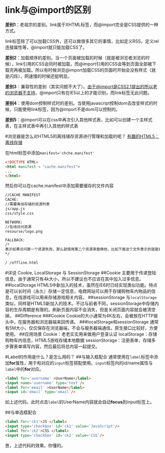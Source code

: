 # link与@import的区别
**差别1**：老祖宗的差别。link属于XHTML标签，而@import完全是CSS提供的一种方式。

link标签除了可以加载CSS外，还可以做很多其它的事情，比如定义RSS，定义rel连接属性等，@import就只能加载CSS了。

**差别2**：加载顺序的差别。当一个页面被加载的时候（就是被浏览者浏览的时候），link引用的CSS会同时被加载，而@import引用的CSS会等到页面全部被下载完再被加载。所以有时候浏览@import加载CSS的页面时开始会没有样式（就是闪烁），网速慢的时候还挺明显。

**差别3**：兼容性的差别（其实问题不大了）。由于@import是CSS2.1提出的所以老的浏览器不支持，@import只有在IE5以上的才能识别，而link标签无此问题。

**差别4**：使用dom控制样式时的差别。当使用javascript控制dom去改变样式的时候，只能使用link标签，因为@import不是dom可以控制的。

**差别5**：@import可以在css中再次引入其他样式表，比如可以创建一个主样式表，在主样式表中再引入其他的样式表

#浏览器是怎么对HTML5的离线储存资源进行管理和加载的呢？
[有趣的HTML5：离线存储](https://segmentfault.com/a/1190000000732617)

在html标签中添加`manifest='chche.manifest'`

```html
<!DOCTYPE HTML>
<html manifest = "cache.manifest">
...
</html>
```

然后你可以在cache.manifest中添加需要缓存的文件内容

```html
//CACHE MANIFEST
CACHE:
//需要离线存储的资源列表
js/app.js
css/style.css

NETWORK:
//在线访问资源
resourse/logo.png

FALLBACK:
/*
表示如果访问第一个资源失败，那么就使用第二个资源来替换他，比如下面这个文件表示的就是如果访问根目录下任何一个资源失败了，那么就去访问offline.html。
*/

/ /offline.html
```

#详说 Cookie, LocalStorage 与 SessionStorage
##Cookie
主要用于传递登陆信息，由于通常只有4k大小，所以不建议也不应该在其中加入过多信息。
##localStorage
HTML5中新加入的技术，虽然在IE6时已经实现类似功能。特点是可以长时间（永久）存储一定信息，电商网站可以用于存储购物车内物品的信息，在线游戏可以用来存储游戏相关内容。
##sessionStorage
与`localStorage`类似，同样是HTML5新加入的技术。不过与前者不同，sessionStorage中存储内容的生存周期是有限的。刷新页面内容不会消失，但是关闭页面内容就会被清空掉。
##Difference
###Cookie
Cookie的大小通常为4K左右，会被放在HTTP报头中，在服务器和浏览器端来回传递。
###localStorage和sessionStorage
通常有5M大小，仅仅保存在浏览器端，不会与服务器端通信。原生接口比较好，方便使用。
##应用场景
Cookie：老老实实用来做用户登录认证
localStorage：存储购物车内信息，HTML5游戏存储本地数据
sessionStorage：注册表单，存储多步骤表单填写内容，然后最后将总内容一起提交。

#Label的作用是什么？是怎么用的？
##与输入框配合
通常使用在`label`标签中添加**for**属性，用于和对应的`input`标签搭配使用。`input`标签内的id/name属性与`label`中的**for**对应。

```html
<label for='username' >UserName</label>
<input name='username' type='text'/>
<label for='email' >UserName</label>
<input id='email' type='email'/>
```
如上述代码，此时点击`label`的UserName内容就会自动**focus**到input标签上。

##与单选框配合
```html
<label for='ck1'>JS </label>
<input type='checkbox' id='ck1' value='JavaScript'/>
<label for='ck2'>CSS </label>
<input type='checkbox' id='ck2' value='CSS'/>
```
恩，上述代码的效果。你懂的。